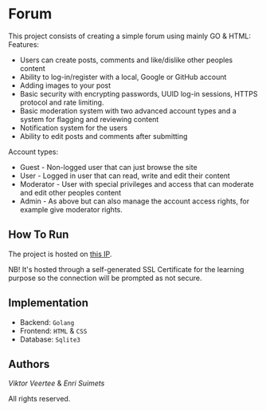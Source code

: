 # Forum

This project consists of creating a simple forum using mainly GO & HTML:
Features:
+ Users can create posts, comments and like/dislike other peoples content
+ Ability to log-in/register with a local, Google or GitHub account
+ Adding images to your post
+ Basic security with encrypting passwords, UUID log-in sessions, HTTPS protocol and rate limiting.
+ Basic moderation system with two advanced account types and a system for flagging and reviewing content
+ Notification system for the users
+ Ability to edit posts and comments after submitting


Account types:
+ Guest - Non-logged user that can just browse the site
+ User - Logged in user that can read, write and edit their content
+ Moderator - User with special privileges and access that can moderate and edit other peoples content
+ Admin - As above but can also manage the account access rights, for example give moderator rights.

## How To Run
The project is hosted on [this IP](https://176.112.158.14:8443/).

NB! It's hosted through a self-generated SSL Certificate for the learning purpose so the connection will be prompted as not secure. 

## Implementation
- Backend: `Golang`
- Frontend: `HTML` & `CSS`
- Database: `Sqlite3`

## Authors
*Viktor Veertee* & *Enri Suimets*

All rights reserved.
